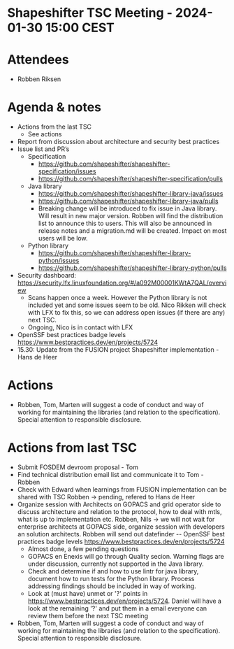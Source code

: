 # Shapeshifter TSC Meeting - 2024-01-30 15:00 CEST

# Attendees
- Robben Riksen

# Agenda & notes
- Actions from the last TSC
  - See actions
- Report from discussion about architecture and security best practices
- Issue list and PR’s
  - Specification
      - https://github.com/shapeshifter/shapeshifter-specification/issues
      - https://github.com/shapeshifter/shapeshifter-specification/pulls
  - Java library
      - https://github.com/shapeshifter/shapeshifter-library-java/issues
      - https://github.com/shapeshifter/shapeshifter-library-java/pulls
      - Breaking change will be introduced to fix issue in Java library. Will result in new major version. Robben will find the distribution list to announce this to users. This will also be announced in release notes and a migration.md will be created. Impact on most users will be low.
  - Python library
      - https://github.com/shapeshifter/shapeshifter-library-python/issues
      - https://github.com/shapeshifter/shapeshifter-library-python/pulls
- Security dashboard: https://security.lfx.linuxfoundation.org/#/a092M00001KWtA7QAL/overview
  - Scans happen once a week. However the Python library is not included yet and some issues seem to be old. Nico Rikken will check with LFX to fix this, so we can address open issues (if there are any) next TSC.
  - Ongoing, Nico is in contact with LFX
- OpenSSF best practices badge levels https://www.bestpractices.dev/en/projects/5724
- 15.30: Update from the FUSION project Shapeshifter implementation - Hans de Heer


# Actions
- Robben, Tom, Marten will suggest a code of conduct and way of working for maintaining the libraries (and relation to the specification). Special attention to responsible disclosure.

# Actions from last TSC
- Submit FOSDEM devroom proposal - Tom
- Find technical distribution email list and communicate it to Tom - Robben
- Check with Edward when learnings from FUSION implementation can be shared with TSC Robben -> pending, refered to Hans de Heer
- Organize session with Architects on GOPACS and grid operator side to discuss architecture and relation to the protocol, how to deal with mtls, what is up to implementation etc. Robben, Nils -> we will not wait for enterprise architects at GOPACS side, organize session with developers an solution architects. Robben will send out datefinder
-- OpenSSF best practices badge levels https://www.bestpractices.dev/en/projects/5724
  - Almost done, a few pending questions
  - GOPACS en Enexis will go through Quality secion. Warning flags are under discussion, currently not supported in the Java library.
  - Check and determine if and how to use lintr for java library, document how to run tests for the Python library. Process addressing findings should be included in way of working. 
  - Look at (must have) unmet or '?' points in https://www.bestpractices.dev/en/projects/5724. Daniel will have a look at the remaining '?' and put them in a email everyone can review them before the next TSC meeting
- Robben, Tom, Marten will suggest a code of conduct and way of working for maintaining the libraries (and relation to the specification). Special attention to responsible disclosure.

